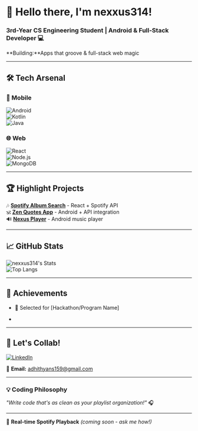 # 🌸 **Hello there, I'm nexxus314!**  
### 3rd-Year CS Engineering Student | Android & Full-Stack Developer 💻  
 **Building:**Apps that groove & full-stack web magic  

---

## 🛠 **Tech Arsenal**  
### 📱 Mobile  
![Android](https://img.shields.io/badge/Android-3DDC84?logo=android&logoColor=white)  
![Kotlin](https://img.shields.io/badge/Kotlin-7F52FF?logo=kotlin&logoColor=white)  
![Java](https://img.shields.io/badge/Java-007396?logo=java&logoColor=white)  

### 🌐 Web  
![React](https://img.shields.io/badge/React-61DAFB?logo=react&logoColor=black)  
![Node.js](https://img.shields.io/badge/Node.js-339933?logo=node.js&logoColor=white)  
![MongoDB](https://img.shields.io/badge/MongoDB-47A248?logo=mongodb&logoColor=white)  

---

## 🏆 **Highlight Projects**  
🎶 **[Spotify Album Search](https://github.com/nexxus314/spotify-album-search)** - React + Spotify API  
🕉️ **[Zen Quotes App](https://github.com/nexxus314/zen-quotes-app)** - Android + API integration  
🔊 **[Nexus Player](https://github.com/nexxus314/musicplayer)** - Android music player  


---

## 📈 **GitHub Stats**  
![nexxus314's Stats](https://github-readme-stats.vercel.app/api?username=nexxus314&show_icons=true&theme=radical&hide_border=true)  
![Top Langs](https://github-readme-stats.vercel.app/api/top-langs/?username=nexxus314&layout=compact&theme=radical)  

---

## 🌟 **Achievements**  
- 🏅 Selected for [Hackathon/Program Name]  
*  

---

## 🤝 **Let's Collab!**  
[![LinkedIn](https://img.shields.io/badge/LinkedIn-0A66C2?logo=linkedin&logoColor=white)]([https://linkedin.com/in/](https://www.linkedin.com/in/adhithyans314))  

📧 **Email:** [adhithyans159@gmail.com](adhithyans159@gmail.com)  

---

### 💡 **Coding Philosophy**  
*"Write code that's as clean as your playlist organization!"* 🎧  

---

🔄 **Real-time Spotify Playback** *(coming soon - ask me how!)*  
